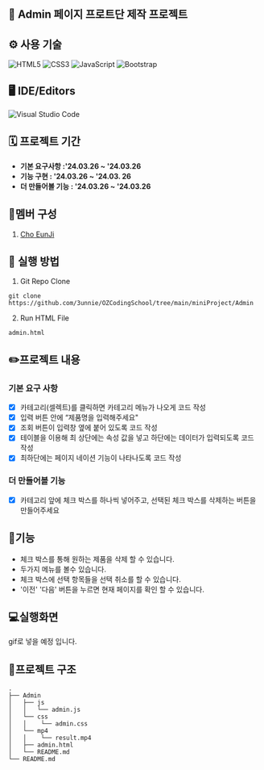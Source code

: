 ## 📝 Admin 페이지 프로트단 제작 프로젝트

## ⚙️ 사용 기술
![HTML5](https://img.shields.io/badge/html5-%23E34F26.svg?style=for-the-badge&logo=html5&logoColor=white)
![CSS3](https://img.shields.io/badge/css3-%231572B6.svg?style=for-the-badge&logo=css3&logoColor=white)
![JavaScript](https://img.shields.io/badge/javascript-%23323330.svg?style=for-the-badge&logo=javascript&logoColor=%23F7DF1E)
![Bootstrap](https://img.shields.io/badge/bootstrap-%238511FA.svg?style=for-the-badge&logo=bootstrap&logoColor=white)

## 🖥 IDE/Editors
![Visual Studio Code](https://img.shields.io/badge/Visual%20Studio%20Code-0078d7.svg?style=for-the-badge&logo=visual-studio-code&logoColor=white)

## 🗓 프로젝트 기간
-  **기본 요구사항 :'24.03.26 ~ '24.03.26**
-  **기능 구현 : '24.03.26 ~ '24.03. 26**
-  **더 만들어볼 기능 : '24.03.26 ~ '24.03.26**

## 👤멤버 구성
1. [Cho EunJi](https://github.com/3unnie)

## 📁 실행 방법
1. Git Repo Clone
```
git clone https://github.com/3unnie/OZCodingSchool/tree/main/miniProject/Admin
```
2. Run HTML File
```
admin.html
```

## ✏️프로젝트 내용
### 기본 요구 사항
- [X] 카테고리(셀렉트)를 클릭하면 카테고리 메뉴가 나오게 코드 작성  
- [X] 입력 버튼 안에 “제품명을 입력해주세요"  
- [X] 조회 버튼이 입력창 옆에 붙어 있도록 코드 작성  
- [x] 테이블을 이용해 최 상단에는 속성 값을 넣고 하단에는 데이터가 입력되도록 코드 작성  
- [X] 최하단에는 페이지 네이션 기능이 나타나도록 코드 작성  

### 더 만들어볼 기능 
- [X] 카테고리 앞에 체크 박스를 하나씩 넣어주고, 선택된 체크 박스를 삭제하는 버튼을 만들어주세요

## 🤖기능
- 체크 박스를 통해 원하는 제품을 삭제 할 수 있습니다.
- 두가지 메뉴를 볼수 있습니다.
- 체크 박스에 선택 항목들을 선택 취소를 할 수 있습니다.
- '이전' '다음' 버튼을 누르면 현재 페이지를 확인 할 수 있습니다.

## 💻실행화면
gif로 넣을 예정 입니다.

## 🌲프로젝트 구조
```
.
├── Admin
│   ├── js
│   │   └── admin.js
│   └── css
│   │    └── admin.css
│   └── mp4
│   │    └── result.mp4
│   ├── admin.html
│   └── README.md
└── README.md
```


